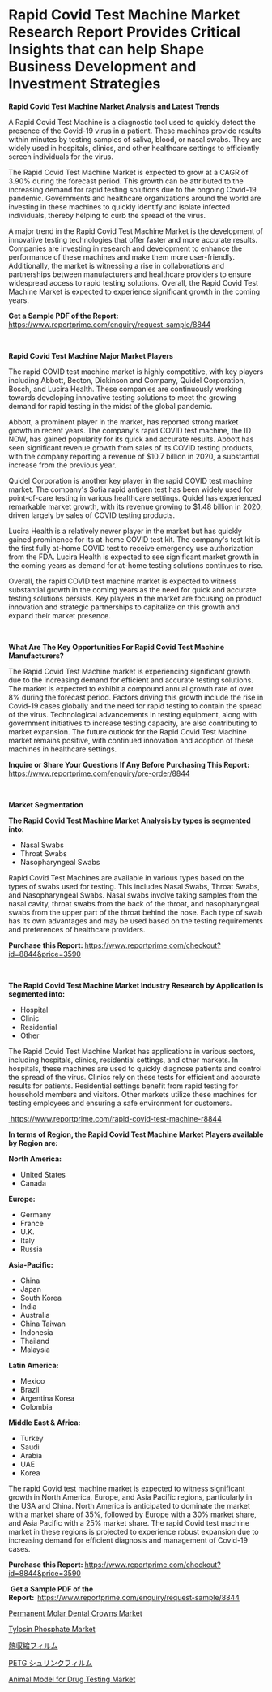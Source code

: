 <p><h1>Rapid Covid Test Machine Market Research Report Provides Critical Insights that can help Shape Business Development and Investment Strategies</h1></p><p><strong>Rapid Covid Test Machine Market Analysis and Latest Trends</strong></p>
<p><p>A Rapid Covid Test Machine is a diagnostic tool used to quickly detect the presence of the Covid-19 virus in a patient. These machines provide results within minutes by testing samples of saliva, blood, or nasal swabs. They are widely used in hospitals, clinics, and other healthcare settings to efficiently screen individuals for the virus.</p><p>The Rapid Covid Test Machine Market is expected to grow at a CAGR of 3.90% during the forecast period. This growth can be attributed to the increasing demand for rapid testing solutions due to the ongoing Covid-19 pandemic. Governments and healthcare organizations around the world are investing in these machines to quickly identify and isolate infected individuals, thereby helping to curb the spread of the virus.</p><p>A major trend in the Rapid Covid Test Machine Market is the development of innovative testing technologies that offer faster and more accurate results. Companies are investing in research and development to enhance the performance of these machines and make them more user-friendly. Additionally, the market is witnessing a rise in collaborations and partnerships between manufacturers and healthcare providers to ensure widespread access to rapid testing solutions. Overall, the Rapid Covid Test Machine Market is expected to experience significant growth in the coming years.</p></p>
<p><strong>Get a Sample PDF of the Report:&nbsp;</strong> <a href="https://www.reportprime.com/enquiry/request-sample/8844">https://www.reportprime.com/enquiry/request-sample/8844</a></p>
<p>&nbsp;</p>
<p><strong>Rapid Covid Test Machine Major Market Players</strong></p>
<p><p>The rapid COVID test machine market is highly competitive, with key players including Abbott, Becton, Dickinson and Company, Quidel Corporation, Bosch, and Lucira Health. These companies are continuously working towards developing innovative testing solutions to meet the growing demand for rapid testing in the midst of the global pandemic.</p><p>Abbott, a prominent player in the market, has reported strong market growth in recent years. The company's rapid COVID test machine, the ID NOW, has gained popularity for its quick and accurate results. Abbott has seen significant revenue growth from sales of its COVID testing products, with the company reporting a revenue of $10.7 billion in 2020, a substantial increase from the previous year.</p><p>Quidel Corporation is another key player in the rapid COVID test machine market. The company's Sofia rapid antigen test has been widely used for point-of-care testing in various healthcare settings. Quidel has experienced remarkable market growth, with its revenue growing to $1.48 billion in 2020, driven largely by sales of COVID testing products.</p><p>Lucira Health is a relatively newer player in the market but has quickly gained prominence for its at-home COVID test kit. The company's test kit is the first fully at-home COVID test to receive emergency use authorization from the FDA. Lucira Health is expected to see significant market growth in the coming years as demand for at-home testing solutions continues to rise.</p><p>Overall, the rapid COVID test machine market is expected to witness substantial growth in the coming years as the need for quick and accurate testing solutions persists. Key players in the market are focusing on product innovation and strategic partnerships to capitalize on this growth and expand their market presence.</p></p>
<p>&nbsp;</p>
<p><strong>What Are The Key Opportunities For Rapid Covid Test Machine Manufacturers?</strong></p>
<p><p>The Rapid Covid Test Machine market is experiencing significant growth due to the increasing demand for efficient and accurate testing solutions. The market is expected to exhibit a compound annual growth rate of over 8% during the forecast period. Factors driving this growth include the rise in Covid-19 cases globally and the need for rapid testing to contain the spread of the virus. Technological advancements in testing equipment, along with government initiatives to increase testing capacity, are also contributing to market expansion. The future outlook for the Rapid Covid Test Machine market remains positive, with continued innovation and adoption of these machines in healthcare settings.</p></p>
<p><strong>Inquire or Share Your Questions If Any Before Purchasing This Report:</strong> <a href="https://www.reportprime.com/enquiry/pre-order/8844">https://www.reportprime.com/enquiry/pre-order/8844</a></p>
<p>&nbsp;</p>
<p><strong>Market Segmentation</strong></p>
<p><strong>The Rapid Covid Test Machine Market Analysis by types is segmented into:</strong></p>
<p><ul><li>Nasal Swabs</li><li>Throat Swabs</li><li>Nasopharyngeal Swabs</li></ul></p>
<p><p>Rapid Covid Test Machines are available in various types based on the types of swabs used for testing. This includes Nasal Swabs, Throat Swabs, and Nasopharyngeal Swabs. Nasal swabs involve taking samples from the nasal cavity, throat swabs from the back of the throat, and nasopharyngeal swabs from the upper part of the throat behind the nose. Each type of swab has its own advantages and may be used based on the testing requirements and preferences of healthcare providers.</p></p>
<p><strong>Purchase this Report:&nbsp;</strong><a href="https://www.reportprime.com/checkout?id=8844&price=3590">https://www.reportprime.com/checkout?id=8844&price=3590</a></p>
<p>&nbsp;</p>
<p><strong>The Rapid Covid Test Machine Market Industry Research by Application is segmented into:</strong></p>
<p><ul><li>Hospital</li><li>Clinic</li><li>Residential</li><li>Other</li></ul></p>
<p><p>The Rapid Covid Test Machine Market has applications in various sectors, including hospitals, clinics, residential settings, and other markets. In hospitals, these machines are used to quickly diagnose patients and control the spread of the virus. Clinics rely on these tests for efficient and accurate results for patients. Residential settings benefit from rapid testing for household members and visitors. Other markets utilize these machines for testing employees and ensuring a safe environment for customers.</p></p>
<p><a href="https://www.reportprime.com/rapid-covid-test-machine-r8844">&nbsp;https://www.reportprime.com/rapid-covid-test-machine-r8844</a></p>
<p><strong>In terms of Region, the Rapid Covid Test Machine Market Players available by Region are:</strong></p>
<p>
    <p> <strong> North America: </strong>
        <ul>
            <li>United States</li>
            <li>Canada</li>
        </ul>
        </p> 
    <p> <strong> Europe: </strong>
        <ul>
            <li>Germany</li>
            <li>France</li>
            <li>U.K.</li>
            <li>Italy</li>
            <li>Russia</li>
        </ul>
        </p> 
    <p> <strong> Asia-Pacific: </strong>
        <ul>
            <li>China</li>
            <li>Japan</li>
            <li>South Korea</li>
            <li>India</li>
            <li>Australia</li>
            <li>China Taiwan</li>
            <li>Indonesia</li>
            <li>Thailand</li>
            <li>Malaysia</li>
        </ul>
        </p> 
    <p> <strong> Latin America: </strong>
        <ul>
            <li>Mexico</li>
            <li>Brazil</li>
            <li>Argentina Korea</li>
            <li>Colombia</li>
        </ul>
        </p> 
    <p> <strong> Middle East & Africa: </strong>
        <ul>
            <li>Turkey</li>
            <li>Saudi</li>
            <li>Arabia</li>
            <li>UAE</li>
            <li>Korea</li>
        </ul>
    </p>
    </p>
<p><p>The rapid Covid test machine market is expected to witness significant growth in North America, Europe, and Asia Pacific regions, particularly in the USA and China. North America is anticipated to dominate the market with a market share of 35%, followed by Europe with a 30% market share, and Asia Pacific with a 25% market share. The rapid Covid test machine market in these regions is projected to experience robust expansion due to increasing demand for efficient diagnosis and management of Covid-19 cases.</p></p>
<p><strong>Purchase this Report: </strong><a href="https://www.reportprime.com/checkout?id=8844&price=3590">https://www.reportprime.com/checkout?id=8844&price=3590</a></p>
<p>&nbsp;<strong>Get a Sample PDF of the Report:&nbsp;&nbsp;</strong><a href="https://www.reportprime.com/enquiry/request-sample/8844">https://www.reportprime.com/enquiry/request-sample/8844</a></p>
<p><strong></strong></p>
<p><p><a href="https://github.com/irfadac/Market-Research-Report-List-2/blob/main/permanent-molar-dental-crowns-market.md">Permanent Molar Dental Crowns Market</a></p><p><a href="https://issuu.com/reportprime-2/docs/tylosin-phosphate-market-size-2030.pptx">Tylosin Phosphate Market</a></p><p><a href="https://github.com/mathieurico66/Market-Research-Report-List-1/blob/main/485026223187.md">熱収縮フィルム</a></p><p><a href="https://github.com/ycmtqqhvk3273/Market-Research-Report-List-1/blob/main/909250223186.md">PETG シュリンクフィルム</a></p><p><a href="https://github.com/myacatherineblakecaczo9vcsw/Market-Research-Report-List-2/blob/main/animal-model-for-drug-testing-market.md">Animal Model for Drug Testing Market</a></p></p>